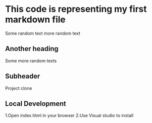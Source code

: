# This code is representing my first markdown file
Some random text
more random text

## Another heading
Some more random texts

## Subheader

Project clone 

## Local Development

1.Open index.html in your browser
2.Use Visual studio to install
